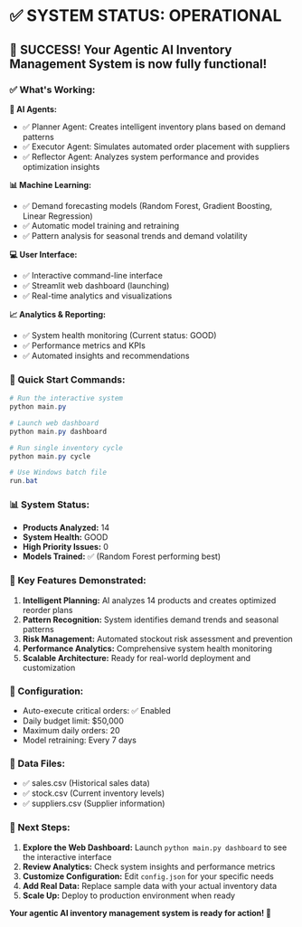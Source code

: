 # ✅ SYSTEM STATUS: OPERATIONAL

## 🎉 SUCCESS! Your Agentic AI Inventory Management System is now fully functional!

### ✅ What's Working:

**🤖 AI Agents:**
- ✅ Planner Agent: Creates intelligent inventory plans based on demand patterns
- ✅ Executor Agent: Simulates automated order placement with suppliers
- ✅ Reflector Agent: Analyzes system performance and provides optimization insights

**📊 Machine Learning:**
- ✅ Demand forecasting models (Random Forest, Gradient Boosting, Linear Regression)
- ✅ Automatic model training and retraining
- ✅ Pattern analysis for seasonal trends and demand volatility

**💻 User Interface:**
- ✅ Interactive command-line interface
- ✅ Streamlit web dashboard (launching)
- ✅ Real-time analytics and visualizations

**📈 Analytics & Reporting:**
- ✅ System health monitoring (Current status: GOOD)
- ✅ Performance metrics and KPIs
- ✅ Automated insights and recommendations

### 🚀 Quick Start Commands:

```powershell
# Run the interactive system
python main.py

# Launch web dashboard
python main.py dashboard

# Run single inventory cycle
python main.py cycle

# Use Windows batch file
run.bat
```

### 📊 System Status:
- **Products Analyzed:** 14
- **System Health:** GOOD
- **High Priority Issues:** 0
- **Models Trained:** ✅ (Random Forest performing best)

### 🎯 Key Features Demonstrated:

1. **Intelligent Planning:** AI analyzes 14 products and creates optimized reorder plans
2. **Pattern Recognition:** System identifies demand trends and seasonal patterns
3. **Risk Management:** Automated stockout risk assessment and prevention
4. **Performance Analytics:** Comprehensive system health monitoring
5. **Scalable Architecture:** Ready for real-world deployment and customization

### 🔧 Configuration:
- Auto-execute critical orders: ✅ Enabled
- Daily budget limit: $50,000
- Maximum daily orders: 20
- Model retraining: Every 7 days

### 📁 Data Files:
- ✅ sales.csv (Historical sales data)
- ✅ stock.csv (Current inventory levels)
- ✅ suppliers.csv (Supplier information)

### 🎊 Next Steps:

1. **Explore the Web Dashboard:** Launch `python main.py dashboard` to see the interactive interface
2. **Review Analytics:** Check system insights and performance metrics
3. **Customize Configuration:** Edit `config.json` for your specific needs
4. **Add Real Data:** Replace sample data with your actual inventory data
5. **Scale Up:** Deploy to production environment when ready

**Your agentic AI inventory management system is ready for action! 🚀**
